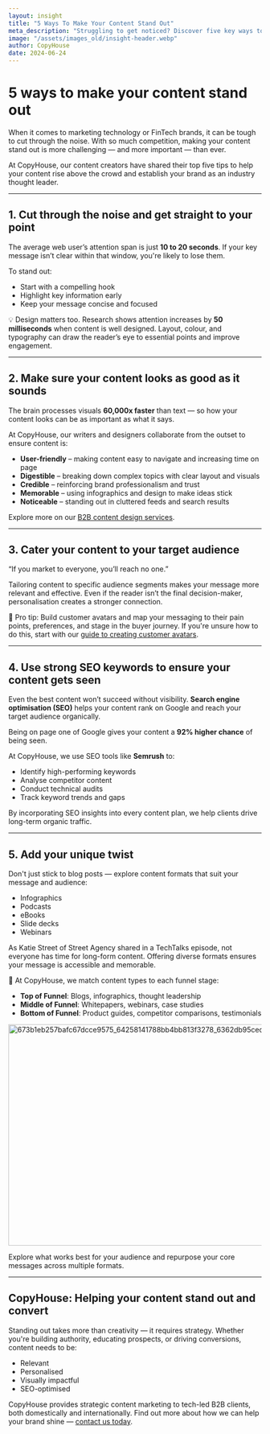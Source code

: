 ```yaml
---
layout: insight
title: "5 Ways To Make Your Content Stand Out"
meta_description: "Struggling to get noticed? Discover five key ways to make your content stand out in crowded B2B tech and FinTech markets."
image: "/assets/images_old/insight-header.webp"
author: CopyHouse
date: 2024-06-24
---
```


# 5 ways to make your content stand out

When it comes to marketing technology or FinTech brands, it can be tough to cut through the noise. With so much competition, making your content stand out is more challenging — and more important — than ever.

At CopyHouse, our content creators have shared their top five tips to help your content rise above the crowd and establish your brand as an industry thought leader.

---

## 1. Cut through the noise and get straight to your point

The average web user’s attention span is just **10 to 20 seconds**. If your key message isn’t clear within that window, you're likely to lose them.

To stand out:

- Start with a compelling hook  
- Highlight key information early  
- Keep your message concise and focused  

💡 Design matters too. Research shows attention increases by **50 milliseconds** when content is well designed. Layout, colour, and typography can draw the reader’s eye to essential points and improve engagement.

---

## 2. Make sure your content looks as good as it sounds

The brain processes visuals **60,000x faster** than text — so how your content looks can be as important as what it says.

At CopyHouse, our writers and designers collaborate from the outset to ensure content is:

- **User-friendly** – making content easy to navigate and increasing time on page  
- **Digestible** – breaking down complex topics with clear layout and visuals  
- **Credible** – reinforcing brand professionalism and trust  
- **Memorable** – using infographics and design to make ideas stick  
- **Noticeable** – standing out in cluttered feeds and search results  

Explore more on our [B2B content design services](https://www.copyhouse.io/services/content-design).

---

## 3. Cater your content to your target audience

“If you market to everyone, you’ll reach no one.”

Tailoring content to specific audience segments makes your message more relevant and effective. Even if the reader isn’t the final decision-maker, personalisation creates a stronger connection.

🧠 Pro tip: Build customer avatars and map your messaging to their pain points, preferences, and stage in the buyer journey. If you're unsure how to do this, start with our [guide to creating customer avatars](https://www.copyhouse.io/insights/build-your-customer-avatar).

---

## 4. Use strong SEO keywords to ensure your content gets seen

Even the best content won’t succeed without visibility. **Search engine optimisation (SEO)** helps your content rank on Google and reach your target audience organically.

Being on page one of Google gives your content a **92% higher chance** of being seen.

At CopyHouse, we use SEO tools like **Semrush** to:

- Identify high-performing keywords  
- Analyse competitor content  
- Conduct technical audits  
- Track keyword trends and gaps  

By incorporating SEO insights into every content plan, we help clients drive long-term organic traffic.

---

## 5. Add your unique twist

Don't just stick to blog posts — explore content formats that suit your message and audience:

- Infographics  
- Podcasts  
- eBooks  
- Slide decks  
- Webinars  

As Katie Street of Street Agency shared in a TechTalks episode, not everyone has time for long-form content. Offering diverse formats ensures your message is accessible and memorable.

🎯 At CopyHouse, we match content types to each funnel stage:

- **Top of Funnel**: Blogs, infographics, thought leadership  
- **Middle of Funnel**: Whitepapers, webinars, case studies  
- **Bottom of Funnel**: Product guides, competitor comparisons, testimonials
  
<img width="955" height="440" alt="673b1eb257bafc67dcce9575_64258141788bb4bb813f3278_6362db95ced881c15ba442cb_CMA-Niche-Marketing" src="https://github.com/user-attachments/assets/7d531ec6-9fa2-426e-bf73-e97e20e6cc0d" />


Explore what works best for your audience and repurpose your core messages across multiple formats.

---

## CopyHouse: Helping your content stand out and convert

Standing out takes more than creativity — it requires strategy. Whether you're building authority, educating prospects, or driving conversions, content needs to be:

- Relevant  
- Personalised  
- Visually impactful  
- SEO-optimised  

CopyHouse provides strategic content marketing to tech-led B2B clients, both domestically and internationally. Find out more about how we can help your brand shine — [contact us today](https://www.copyhouse.io/contact).
